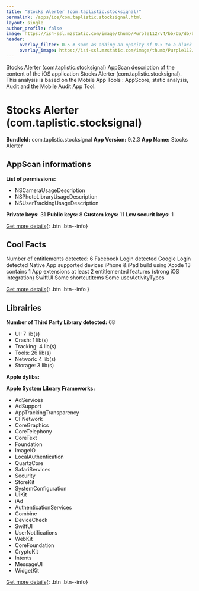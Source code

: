 ```yaml
---
title: "Stocks Alerter (com.taplistic.stocksignal)"
permalink: /apps/ios/com.taplistic.stocksignal.html
layout: single
author_profile: false
image: https://is4-ssl.mzstatic.com/image/thumb/Purple112/v4/bb/b5/db/bbb5db22-a73d-6b17-6ab5-8453f2329421/AppIcon-0-1x_U007emarketing-0-10-0-85-220.png/512x512bb.jpg
header: 
     overlay_filter: 0.5 # same as adding an opacity of 0.5 to a black background
     overlay_image: https://is4-ssl.mzstatic.com/image/thumb/Purple112/v4/bb/b5/db/bbb5db22-a73d-6b17-6ab5-8453f2329421/AppIcon-0-1x_U007emarketing-0-10-0-85-220.png/512x512bb.jpg
---
```

Stocks Alerter (com.taplistic.stocksignal) AppScan description of the content of the iOS application Stocks Alerter (com.taplistic.stocksignal). This analysis is based on the Mobile App Tools : AppScore, static analysis, Audit and the Mobile Audit App Tool.

# Stocks Alerter (com.taplistic.stocksignal)

**BundleId:** com.taplistic.stocksignal
**App Version:** 9.2.3
**App Name:** Stocks Alerter


## AppScan informations 

**List of permissions:** 
- NSCameraUsageDescription
- NSPhotoLibraryUsageDescription
- NSUserTrackingUsageDescription
  
  
**Private keys:** 31
**Public keys:** 8
**Custom keys:** 11
**Low securit keys:** 1
  
[Get more details](/pricing.html){: .btn .btn--info}

## Cool Facts

Number of entitlements detected: 6
Facebook Login detected
Google Login detected
Native App
supported devices iPhone & iPad
build using Xcode 13
contains 1 App extensions
at least 2 entitlemented features (strong iOS integration)
SwiftUI
Some shortcutItems 
Some userActivityTypes
  
[Get more details](/pricing.html){: .btn .btn--info }

## Librairies 
**Number of Third Party Library detected:** 68
- UI: 7 lib(s)
- Crash: 1 lib(s)
- Tracking: 4 lib(s)
- Tools: 26 lib(s)
- Network: 4 lib(s)
- Storage: 3 lib(s)


**Apple dylibs:**


**Apple System Library Frameworks:**
- AdServices
- AdSupport
- AppTrackingTransparency
- CFNetwork
- CoreGraphics
- CoreTelephony
- CoreText
- Foundation
- ImageIO
- LocalAuthentication
- QuartzCore
- SafariServices
- Security
- StoreKit
- SystemConfiguration
- UIKit
- iAd
- AuthenticationServices
- Combine
- DeviceCheck
- SwiftUI
- UserNotifications
- WebKit
- CoreFoundation
- CryptoKit
- Intents
- MessageUI
- WidgetKit


  
[Get more details](/pricing.html){: .btn .btn--info}


